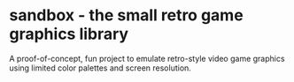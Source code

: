 # sandbox - the small retro game graphics library

A proof-of-concept, fun project to emulate retro-style video game graphics using limited color palettes and screen resolution.
